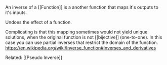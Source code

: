 An inverse of a [[Function]] is a another function that maps it's outputs to it's inputs. 

Undoes the effect of a function.

Complicating is that this mapping sometimes would not yield unique solutions, when the original function is not [[bijective]] (one-to-one). In this case you can use partial inverses that restrict the domain of the function. https://en.wikipedia.org/wiki/Inverse_function#Inverses_and_derivatives

Related: [[Pseudo Inverse]]